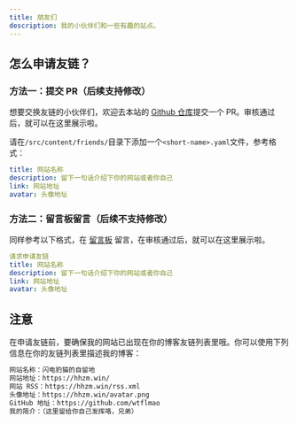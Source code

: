 ```yaml
---
title: 朋友们
description: 我的小伙伴们和一些有趣的站点。
---
```


## 怎么申请友链？

### 方法一：提交 PR（后续支持修改）

想要交换友链的小伙伴们，欢迎去本站的 [Github 仓库](https://github.com/lxchapu/astro-gyoza/tree/main/src/content/friends)提交一个 PR。审核通过后，就可以在这里展示啦。

请在`/src/content/friends/`目录下添加一个`<short-name>.yaml`文件，参考格式：

```yml
title: 网站名称
description: 留下一句话介绍下你的网站或者你自己
link: 网站地址
avatar: 头像地址
```

### 方法二：留言板留言（后续不支持修改）

同样参考以下格式，在 [留言板](https://waline.hhzm.win) 留言，在审核通过后，就可以在这里展示啦。

```yml
请求申请友链
title: 网站名称
description: 留下一句话介绍下你的网站或者你自己
link: 网站地址
avatar: 头像地址
```

## 注意

在申请友链前，要确保我的网站已出现在你的博客友链列表里哦。你可以使用下列信息在你的友链列表里描述我的博客：
```md
网站名称：闪电豹猫的自留地
网站地址：https://hhzm.win/
网站 RSS：https://hhzm.win/rss.xml
头像地址：https://hhzm.win/avatar.png
GitHub 地址：https://github.com/wtflmao
我的简介：（这里留给你自己发挥咯，兄弟）
```

